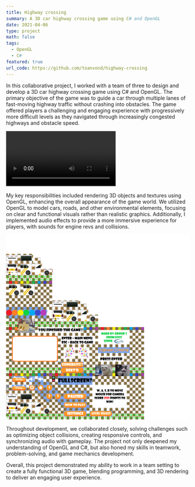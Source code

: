 ```yaml
---
title: Highway crossing
summary: A 3D car highway crossing game using C# and OpenGL
date: 2021-04-06
type: project
math: false
tags:
  - OpenGL
  - C#
featured: true
url_code: https://github.com/toanvond/highway-crossing
---
```


In this collaborative project, I worked with a team of three to design and develop a 3D car highway crossing game using C# and OpenGL. The primary objective of the game was to guide a car through multiple lanes of fast-moving highway traffic without crashing into obstacles. The game offered players a challenging and engaging experience with progressively more difficult levels as they navigated through increasingly congested highways and obstacle speed.

<video controls>
  <source src="demo.mp4" type="video/mp4">
  Your browser does not support the video tag.
</video>

My key responsibilities included rendering 3D objects and textures using OpenGL, enhancing the overall appearance of the game world. We utilized OpenGL to model cars, roads, and other environmental elements, focusing on clear and functional visuals rather than realistic graphics. Additionally, I implemented audio effects to provide a more immersive experience for players, with sounds for engine revs and collisions.

![Texture](TEXTURE.png)

Throughout development, we collaborated closely, solving challenges such as optimizing object collisions, creating responsive controls, and synchronizing audio with gameplay. The project not only deepened my understanding of OpenGL and C#, but also honed my skills in teamwork, problem-solving, and game mechanics development.

Overall, this project demonstrated my ability to work in a team setting to create a fully functional 3D game, blending programming, and 3D rendering to deliver an engaging user experience.